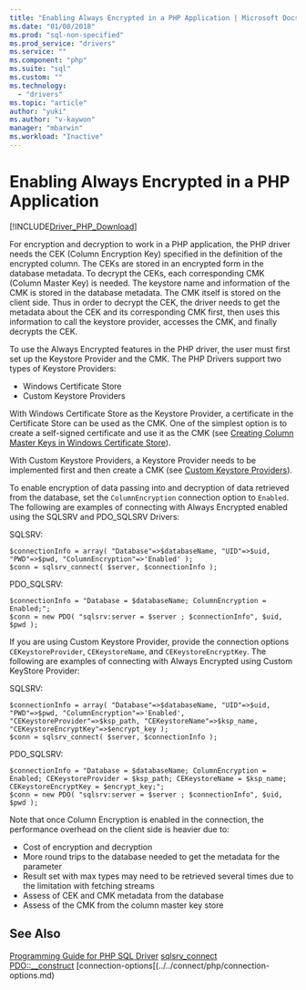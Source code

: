 ```yaml
---
title: "Enabling Always Encrypted in a PHP Application | Microsoft Docs"
ms.date: "01/08/2018"
ms.prod: "sql-non-specified"
ms.prod_service: "drivers"
ms.service: ""
ms.component: "php"
ms.suite: "sql"
ms.custom: ""
ms.technology: 
  - "drivers"
ms.topic: "article"
author: "yuki"
ms.author: "v-kaywon"
manager: "mbarwin"
ms.workload: "Inactive"
---
```

# Enabling Always Encrypted in a PHP Application
[!INCLUDE[Driver_PHP_Download](../../includes/driver_php_download.md)]

For encryption and decryption to work in a PHP application, the PHP driver needs the CEK (Column Encryption Key) specified in the definition of the encrypted column. The CEKs are stored in an encrypted form in the database metadata. To decrypt the CEKs, each corresponding CMK (Column Master Key) is needed. The keystore name and information of the CMK is stored in the database metadata. The CMK itself is stored on the client side. Thus in order to decrypt the CEK, the driver needs to get the metadata about the CEK and its corresponding CMK first, then uses this information to call the keystore provider, accesses the CMK, and finally decrypts the CEK.

To use the Always Encrypted features in the PHP driver, the user must first set up the Keystore Provider and the CMK. The PHP Drivers support two types of Keystore Providers:
 -   Windows Certificate Store
 -   Custom Keystore Providers
 
With Windows Certificate Store as the Keystore Provider, a certificate in the Certificate Store can be used as the CMK. One of the simplest option is to create a self-signed certificate and use it as the CMK (see [Creating Column Master Keys in Windows Certificate Store](https://docs.microsoft.com/en-us/sql/relational-databases/security/encryption/create-and-store-column-master-keys-always-encrypted#creating-column-master-keys-in-windows-certificate-store)).

With Custom Keystore Providers, a Keystore Provider needs to be implemented first and then create a CMK (see [Custom Keystore Providers](https://docs.microsoft.com/en-us/sql/connect/odbc/custom-keystore-providers)).

To enable encryption of data passing into and decryption of data retrieved from the database, set the `ColumnEncryption` connection option to `Enabled`. The following are examples of connecting with Always Encrypted enabled using the SQLSRV and PDO_SQLSRV Drivers:

SQLSRV:
```
$connectionInfo = array( "Database"=>$databaseName, "UID"=>$uid, "PWD"=>$pwd, "ColumnEncryption"=>'Enabled' );
$conn = sqlsrv_connect( $server, $connectionInfo );
```

PDO_SQLSRV:
```
$connectionInfo = "Database = $databaseName; ColumnEncryption = Enabled;";
$conn = new PDO( "sqlsrv:server = $server ; $connectionInfo", $uid, $pwd );
```

If you are using Custom Keystore Provider, provide the connection options `CEKeystoreProvider`, `CEKeystoreName`, and `CEKeystoreEncryptKey`. The following are examples of connecting with Always Encrypted using Custom KeyStore Provider:

SQLSRV:
```
$connectionInfo = array( "Database"=>$databaseName, "UID"=>$uid, "PWD"=>$pwd, "ColumnEncryption"=>'Enabled', "CEKeystoreProvider"=>$ksp_path, "CEKeystoreName"=>$ksp_name, "CEKeystoreEncryptKey"=>$encrypt_key );
$conn = sqlsrv_connect( $server, $connectionInfo );
```

PDO_SQLSRV:
```
$connectionInfo = "Database = $databaseName; ColumnEncryption = Enabled; CEKeystoreProvider = $ksp_path; CEKeystoreName = $ksp_name; CEKeystoreEncryptKey = $encrypt_key;";
$conn = new PDO( "sqlsrv:server = $server ; $connectionInfo", $uid, $pwd );
```

Note that once Column Encryption is enabled in the connection, the performance overhead on the client side is heavier due to:
 -   Cost of encryption and decryption
 -   More round trips to the database needed to get the metadata for the parameter
 -   Result set with max types may need to be retrieved several times due to the limitation with fetching streams
 -   Assess of CEK and CMK metadata from the database
 -   Assess of the CMK from the column master key store
  
## See Also  
[Programming Guide for PHP SQL Driver](../../connect/php/programming-guide-for-php-sql-driver.md)
[sqlsrv_connect](../../connect/php/sqlsrv-connect.md)  
[PDO::__construct](../../connect/php/pdo-construct.md)
[connection-options[(../../connect/php/connection-options.md)
  
